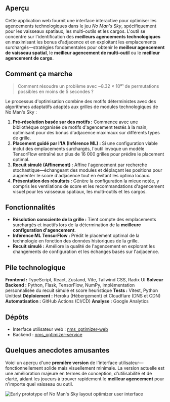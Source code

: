 ## Aperçu

Cette application web fournit une interface interactive pour optimiser les agencements technologiques dans le jeu _No Man's Sky_, spécifiquement pour les vaisseaux spatiaux, les multi-outils et les cargos. L'outil se concentre sur l'identification des **meilleurs agencements technologiques** en maximisant les bonus d'adjacence et en exploitant les emplacements surchargés—stratégies fondamentales pour obtenir le **meilleur agencement de vaisseau spatial**, le **meilleur agencement de multi-outil** ou le **meilleur agencement de cargo**.

## Comment ça marche

> Comment résoudre un problème avec ~8.32 × 10⁸¹ de permutations possibles en moins de 5 secondes ?

Le processus d'optimisation combine des motifs déterministes avec des algorithmes adaptatifs adaptés aux grilles de modules technologiques de No Man's Sky :

1. **Pré-résolution basée sur des motifs :** Commence avec une bibliothèque organisée de motifs d'agencement testés à la main, optimisant pour des bonus d'adjacence maximaux sur différents types de grille.
2. **Placement guidé par l'IA (Inférence ML) :** Si une configuration viable inclut des emplacements surchargés, l'outil invoque un modèle TensorFlow entraîné sur plus de 16 000 grilles pour prédire le placement optimal.
3. **Recuit simulé (Affinement) :** Affine l'agencement par recherche stochastique—échangeant des modules et déplaçant les positions pour augmenter le score d'adjacence tout en évitant les optima locaux.
4. **Présentation des résultats :** Génère la configuration la mieux notée, y compris les ventilations de score et les recommandations d'agencement visuel pour les vaisseaux spatiaux, les multi-outils et les cargos.

## Fonctionnalités

- **Résolution consciente de la grille :** Tient compte des emplacements surchargés et inactifs lors de la détermination de la **meilleure configuration d'agencement**.
- **Inférence ML TensorFlow :** Prédit le placement optimal de la technologie en fonction des données historiques de la grille.
- **Recuit simulé :** Améliore la qualité de l'agencement en explorant les changements de configuration et les échanges basés sur l'adjacence.

## Pile technologique

**Frontend :** TypeScript, React, Zustand, Vite, Tailwind CSS, Radix UI
**Solveur Backend :** Python, Flask, TensorFlow, NumPy, implémentation personnalisée du recuit simulé et score heuristique
**Tests :** Vitest, Python Unittest
**Déploiement :** Heroku (Hébergement) et Cloudflare (DNS et CDN)
**Automatisation :** GitHub Actions (CI/CD)
**Analyse :** Google Analytics

## Dépôts

- Interface utilisateur web : [nms_optimizer-web](https://github.com/jbelew/nms_optimizer-web)
- Backend : [nms_optimizer-service](https://github.com/jbelew/nms_optimizer-service)

## Quelques anecdotes amusantes

Voici un aperçu d'une **première version** de l'interface utilisateur—fonctionnellement solide mais visuellement minimale. La version actuelle est une amélioration majeure en termes de conception, d'utilisabilité et de clarté, aidant les joueurs à trouver rapidement le **meilleur agencement** pour n'importe quel vaisseau ou outil.

![Early prototype of No Man's Sky layout optimizer user interface](/assets/img/screenshots/screenshot_v03.png)
